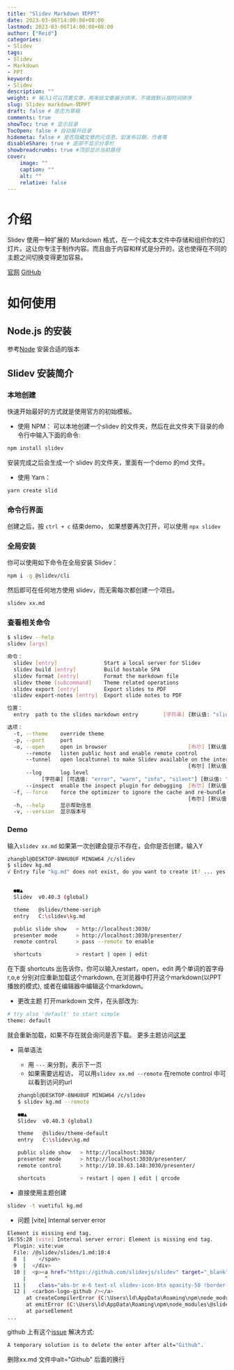 ```yaml
---
title: "Slidev Markdown 转PPT"
date: 2023-03-06T14:00:08+08:00
lastmod: 2023-03-06T14:00:08+08:00
author: ["Reid"]
categories: 
- Slidev
tags: 
- Slidev
- Markdown
- PPT
keyword:
- Slidev
description: ""
weight: # 输入1可以顶置文章，用来给文章展示排序，不填就默认按时间排序
slug: Slidev markdown-转PPT
draft: false # 是否为草稿
comments: true
showToc: true # 显示目录
TocOpen: false # 自动展开目录
hidemeta: false # 是否隐藏文章的元信息，如发布日期、作者等
disableShare: true # 底部不显示分享栏
showbreadcrumbs: true #顶部显示当前路径
cover:
    image: ""
    caption: ""
    alt: ""
    relative: false
---
```


# 介绍
Slidev 使用一种扩展的 Markdown 格式，在一个纯文本文件中存储和组织你的幻灯片。这让你专注于制作内容。而且由于内容和样式是分开的，这也使得在不同的主题之间切换变得更加容易。

[官网](https://cn.sli.dev/)
[GitHub](https://github.com/slidevjs/slidev)

# 如何使用
## Node.js 的安装
参考[Node](https://nodejs.org/zh-cn/download/) 安装合适的版本

## Slidev 安装简介
### 本地创建
快速开始最好的方式就是使用官方的初始模板。

- 使用 NPM：
可以本地创建一个slidev 的文件夹，然后在此文件夹下目录的命令行中输入下面的命令:
```sh
npm install slidev
```

安装完成之后会生成一个 slidev 的文件夹，里面有一个demo 的md 文件。


- 使用 Yarn：
```sh
yarn create slid
```

### 命令行界面
创建之后，按 `ctrl + c` 结束demo， 如果想要再次打开，可以使用 `npx slidev`

### 全局安装
你可以使用如下命令在全局安装 Slidev：
```sh
npm i -g @slidev/cli
```
然后即可在任何地方使用 slidev，而无需每次都创建一个项目。
```sh
slidev xx.md
```

### 查看相关命令
```sh
$ slidev --help
slidev [args]

命令：
  slidev [entry]               Start a local server for Slidev          [默认值]
  slidev build [entry]         Build hostable SPA
  slidev format [entry]        Format the markdown file
  slidev theme [subcommand]    Theme related operations
  slidev export [entry]        Export slides to PDF
  slidev export-notes [entry]  Export slide notes to PDF

位置：
  entry  path to the slides markdown entry        [字符串] [默认值: "slides.md"]

选项：
  -t, --theme    override theme                                         [字符串]
  -p, --port     port                                                     [数字]
  -o, --open     open in browser                          [布尔] [默认值: false]
      --remote   listen public host and enable remote control           [字符串]
      --tunnel   open localtunnel to make Slidev available on the internet      
                                                          [布尔] [默认值: false]
      --log      log level
           [字符串] [可选值: "error", "warn", "info", "silent"] [默认值: "warn"]
      --inspect  enable the inspect plugin for debugging  [布尔] [默认值: false]
  -f, --force    force the optimizer to ignore the cache and re-bundle
                                                          [布尔] [默认值: false]
  -h, --help     显示帮助信息                                             [布尔]
  -v, --version  显示版本号                                               [布尔]

```

### Demo
输入`slidev xx.md` 如果第一次创建会提示不存在，会你是否创建，输入Y
```sh
zhangbl@DESKTOP-8NHU8UF MINGW64 /c/slidev
$ slidev kg.md
√ Entry file "kg.md" does not exist, do you want to create it? ... yes


  ●■▲
  Slidev  v0.40.3 (global)

  theme   @slidev/theme-seriph
  entry   C:\slidev\kg.md

  public slide show   > http://localhost:3030/
  presenter mode      > http://localhost:3030/presenter/
  remote control      > pass --remote to enable

  shortcuts           > restart | open | edit

```

在下面 shortcuts 出告诉你，你可以输入restart，open，edit 两个单词的首字母r,o,e 分别对应重新加载这个markdown,
在浏览器中打开这个markdown(以PPT 播放的模式), 或者在编辑器中编辑这个markdown。

- 更改主题 
打开markdown 文件，在头部改为:
```sh
# try also 'default' to start simple
theme: default
```
就会重新加载，如果不存在就会询问是否下载。
更多主题访问[这里](https://cn.sli.dev/themes/gallery.html)

- 简单语法
    - 用 `---` 来分割，表示下一页
    - 如果需要远程访， 可以用`slidev xx.md --remote`
    在remote control 中可以看到访问的url
    ```sh
    zhangbl@DESKTOP-8NHU8UF MINGW64 /c/slidev
    $ slidev kg.md --remote

    ●■▲
    Slidev  v0.40.3 (global)

    theme   @slidev/theme-default
    entry   C:\slidev\kg.md

    public slide show   > http://localhost:3030/
    presenter mode      > http://localhost:3030/presenter/   
    remote control      > http://10.10.63.148:3030/presenter/

    shortcuts           > restart | open | edit | qrcode 
    ```

- 直接使用主题创建
```sh
slidev -t vuetiful kg.md
```

- 问题 [vite] Internal server error 
```sh
Element is missing end tag.
16:55:28 [vite] Internal server error: Element is missing end tag.
  Plugin: vite:vue
  File: /@slidev/slides/1.md:10:4
  8  |    </span>
  9  |  </div>
  10 |  <p><a href="https://github.com/slidevjs/slidev" target="_blank" alt="GitHub"
     |      ^
  11 |    class="abs-br m-6 text-xl slidev-icon-btn opacity-50 !border-none !hover:text-white"></p>
  12 |  <carbon-logo-github /></a>
      at createCompilerError (C:\Users\ld\AppData\Roaming\npm\node_modules\@slidev\cli\node_modules\@vue\compiler-core\dist\compiler-core.cjs.js:19:19)   
      at emitError (C:\Users\ld\AppData\Roaming\npm\node_modules\@slidev\cli\node_modules\@vue\compiler-core\dist\compiler-core.cjs.js:1613:29)
      at parseElement 
...
```
github 上有这个[issue](https://github.com/slidevjs/slidev/issues/645)
解决方式:
```sh
A temporary solution is to delete the enter after alt="Github".
```
删除xx.md 文件中alt="Github" 后面的换行
